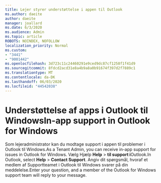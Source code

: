 ```yaml
---
title: Lejer styrer understøttelse i appen til Outlook
ms.author: daeite
author: daeite
manager: joallard
ms.date: 6/3/2020
ms.audience: Admin
ms.topic: article
ROBOTS: NOINDEX, NOFOLLOW
localization_priority: Normal
ms.custom:
- "3441"
- "9001442"
ms.openlocfilehash: 3d723c11c24460291e9ced9dc87cf1258f1f41d9
ms.sourcegitcommit: 8fdcd2acd31e8a4b9a8a0b91674f397d2f7889c1
ms.translationtype: MT
ms.contentlocale: da-DK
ms.lasthandoff: 06/03/2020
ms.locfileid: "44542038"
---
```

# <a name="in-app-support-in-outlook-for-windows"></a><span data-ttu-id="84e51-102">Understøttelse af apps i Outlook til Windows</span><span class="sxs-lookup"><span data-stu-id="84e51-102">In-app support in Outlook for Windows</span></span>

<span data-ttu-id="84e51-103">Som lejeradministrator kan du modtage support i appen til problemer i Outlook til Windows.</span><span class="sxs-lookup"><span data-stu-id="84e51-103">As a Tenant Admin, you can receive in-app support for issues in Outlook for Windows.</span></span> <span data-ttu-id="84e51-104">Vælg Hjælp **Help**  >  **til support i**Outlook.</span><span class="sxs-lookup"><span data-stu-id="84e51-104">In Outlook, select **Help** > **Contact Support**.</span></span> <span data-ttu-id="84e51-105">Angiv dit spørgsmål, hvoraf et medlem af Supportteamet i Outlook til Windows svarer på din meddelelse.</span><span class="sxs-lookup"><span data-stu-id="84e51-105">Enter your question, and a member of the Outlook for Windows support team will reply to your message.</span></span>